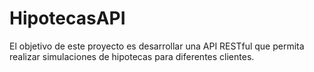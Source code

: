 # HipotecasAPI
El objetivo de este proyecto es desarrollar una API RESTful que permita realizar simulaciones de hipotecas para diferentes clientes.
